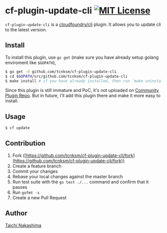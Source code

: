 # cf-plugin-update-cli [![MIT License](http://img.shields.io/badge/license-MIT-blue.svg?style=flat-square)][license]

[license]: /LICENSE

`cf-plugin-update-cli` is a [cloudfoundry/cli](https://github.com/cloudfoundry/cli) plugin. It allows you to update cli to the latest version. 

## Install

To install this plugin, use `go get` (make sure you have already setup golang enviroment like `$GOPATH`),

```bash
$ go get -d github.com/tcnksm/cf-plugin-update-cli
$ cd $GOPATH/src/github.com/tcnksm/cf-plugin-update-cli
$ make install # if you have already installed, then run `make uninstall` before
```

Since this plugin is still immature and PoC, it's not uploaded on [Community Plugin Repo](http://plugins.cloudfoundry.org/ui/). But in future, I'll add this plugin there and make it more easy to install.

## Usage

```bash
$ cf update
```

## Contribution

1. Fork ([https://github.com/tcnksm/cf-plugin-update-cli/fork](https://github.com/tcnksm/cf-plugin-update-cli/fork))
1. Create a feature branch
1. Commit your changes
1. Rebase your local changes against the master branch
1. Run test suite with the `go test ./...` command and confirm that it passes
1. Run `gofmt -s`
1. Create a new Pull Request

## Author

[Taichi Nakashima](https://github.com/tcnksm)
